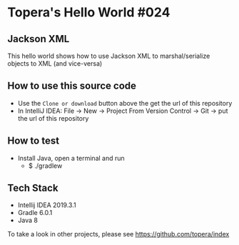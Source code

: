 # Topera's Hello World #024
## Jackson XML 
This hello world shows how to use Jackson XML to marshal/serialize objects to XML (and vice-versa)

## How to use this source code
* Use the `Clone or download` button above the get the url of this repository
* In IntelliJ IDEA: File → New → Project From Version Control → Git → put the url of this repository

## How to test
* Install Java, open a terminal and run
    * $ ./gradlew

## Tech Stack
* Intellij IDEA 2019.3.1
* Gradle 6.0.1
* Java 8

To take a look in other projects, please see https://github.com/topera/index

